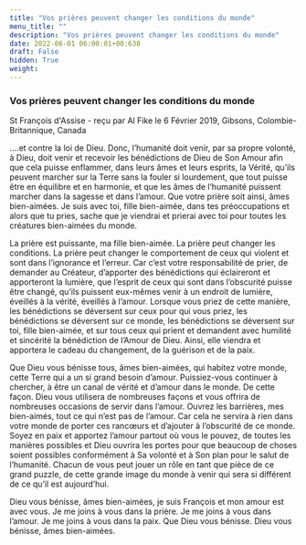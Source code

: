 ```yaml
---
title: "Vos prières peuvent changer les conditions du monde"
menu_title: ""
description: "Vos prières peuvent changer les conditions du monde"
date: 2022-06-01 06:00:01+00:638
draft: False
hidden: True
weight:
---
```

### Vos prières peuvent changer les conditions du monde

St François d'Assise - reçu par Al Fike le 6 Février 2019, Gibsons, Colombie-Britannique, Canada

….et contre la loi de Dieu. Donc, l’humanité doit venir, par sa propre volonté, à Dieu, doit venir et recevoir les bénédictions de Dieu de Son Amour afin que cela puisse enflammer, dans leurs âmes et leurs esprits, la Vérité, qu’ils peuvent marcher sur la Terre sans la fouler si lourdement, que tout puisse être en équilibre et en harmonie, et que les âmes de l’humanité puissent marcher dans la sagesse et dans l’amour. Que votre prière soit ainsi, âmes bien-aimées. Je suis avec toi, fille bien-aimée, dans tes préoccupations et alors que tu pries, sache que je viendrai et prierai avec toi pour toutes les créatures bien-aimées du monde.

La prière est puissante, ma fille bien-aimée. La prière peut changer les conditions. La prière peut changer le comportement de ceux qui violent et sont dans l’ignorance et l’erreur. Car c’est votre responsabilité de prier, de demander au Créateur, d’apporter des bénédictions qui éclaireront et apporteront la lumière, que l’esprit de ceux qui sont dans l’obscurité puisse être changé, qu’ils puissent eux-mêmes venir à un endroit de lumière, éveillés à la vérité, éveillés à l’amour. Lorsque vous priez de cette manière, les bénédictions se déversent sur ceux pour qui vous priez, les bénédictions se déversent sur ce monde, les bénédictions se déversent sur toi, fille bien-aimée, et sur tous ceux qui prient et demandent avec humilité et sincérité la bénédiction de l’Amour de Dieu. Ainsi, elle viendra et apportera le cadeau du changement, de la guérison et de la paix.

Que Dieu vous bénisse tous, âmes bien-aimées, qui habitez votre monde, cette Terre qui a un si grand besoin d’amour. Puissiez-vous continuer à chercher, à être un canal de vérité et d’amour dans le monde. De cette façon. Dieu vous utilisera de nombreuses façons et vous offrira de nombreuses occasions de servir dans l’amour. Ouvrez les barrières, mes bien-aimés, tout ce qui n’est pas de l’amour. Car cela ne servira à rien dans votre monde de porter ces rancœurs et d’ajouter à l’obscurité de ce monde. Soyez en paix et apportez l’amour partout où vous le pouvez, de toutes les manières possibles et Dieu ouvrira les portes pour que beaucoup de choses soient possibles conformément à Sa volonté et à Son plan pour le salut de l’humanité. Chacun de vous peut jouer un rôle en tant que pièce de ce grand puzzle, de cette grande image du monde à venir qui sera si différent de ce qu’il est aujourd’hui.

Dieu vous bénisse, âmes bien-aimées, je suis François et mon amour est avec vous. Je me joins à vous dans la prière. Je me joins à vous dans l’amour. Je me joins à vous dans la paix. Que Dieu vous bénisse. Dieu vous bénisse, âmes bien-aimées.





